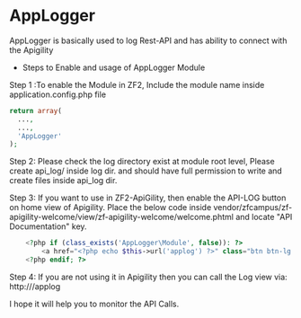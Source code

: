 # AppLogger
AppLogger is basically used to log Rest-API and has ability to connect with the Apigility

* Steps to Enable and usage of AppLogger Module

Step 1 :To enable the Module in ZF2, Include the module name inside application.config.php file
```php
return array(
  ...,
  ...,
  'AppLogger'
);
```

Step 2: Please check the log directory exist at module root level,
Please create api_log/ inside log dir. and should have full permission to write and create files inside api_log dir.

Step 3: If you want to use in ZF2-ApiGility, then enable the API-LOG button on home view of Apigility.
Place the below code inside vendor/zfcampus/zf-apigility-welcome/view/zf-apigility-welcome/welcome.phtml and
locate "API Documentation" key.
```php
    <?php if (class_exists('AppLogger\Module', false)): ?>
        <a href="<?php echo $this->url('applog') ?>" class="btn btn-lg ag-welcome-btn-outline">API Log</a>
    <?php endif; ?>
```
Step 4: If you are not using it in Apigility then you can call the Log view via:
http://<domain-name>/applog

I hope it will help you to monitor the API Calls.
